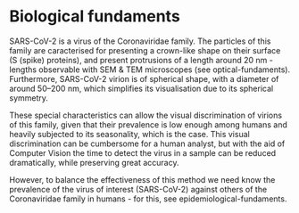 # Biological fundaments

SARS-CoV-2 is a virus of the Coronaviridae family. The particles of this family are caracterised for presenting a crown-like shape on their surface (S (spike) proteins), and present protrusions of a length around 20 nm - lengths observable with SEM & TEM microscopes (see optical-fundaments). Furthermore, SARS-CoV-2 virion is of spherical shape, with a diameter of around 50–200 nm, which simplifies its visualisation due to its spherical symmetry.

These special characteristics can allow the visual discrimination of virions of this family, given that their prevalence is low enough among humans and heavily subjected to its seasonality, which is the case. This visual discrimination can be cumbersome for a human analyst, but with the aid of Computer Vision the time to detect the virus in a sample can be reduced dramatically, while preserving great accuracy.

However, to balance the effectiveness of this method we need know the prevalence of the virus of interest (SARS-CoV-2) against others of the Coronaviridae family in humans - for this, see epidemiological-fundaments.